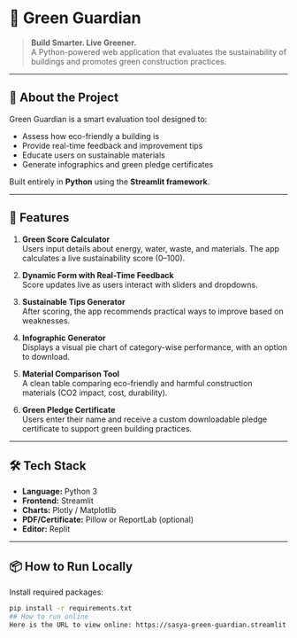 # 🌱 Green Guardian

> **Build Smarter. Live Greener.**  
A Python-powered web application that evaluates the sustainability of buildings and promotes green construction practices.

---

## 🚀 About the Project

Green Guardian is a smart evaluation tool designed to:
- Assess how eco-friendly a building is
- Provide real-time feedback and improvement tips
- Educate users on sustainable materials
- Generate infographics and green pledge certificates

Built entirely in **Python** using the **Streamlit framework**.

---

## 🧠 Features

1. **Green Score Calculator**  
   Users input details about energy, water, waste, and materials. The app calculates a live sustainability score (0–100).

2. **Dynamic Form with Real-Time Feedback**  
   Score updates live as users interact with sliders and dropdowns.

3. **Sustainable Tips Generator**  
   After scoring, the app recommends practical ways to improve based on weaknesses.

4. **Infographic Generator**  
   Displays a visual pie chart of category-wise performance, with an option to download.

5. **Material Comparison Tool**  
   A clean table comparing eco-friendly and harmful construction materials (CO2 impact, cost, durability).

6. **Green Pledge Certificate**  
   Users enter their name and receive a custom downloadable pledge certificate to support green building practices.

---

## 🛠️ Tech Stack

- **Language:** Python 3
- **Frontend:** Streamlit
- **Charts:** Plotly / Matplotlib
- **PDF/Certificate:** Pillow or ReportLab (optional)
- **Editor:** Replit

---

## 📦 How to Run Locally

 Install required packages:
   ```bash
   pip install -r requirements.txt
## How to run online
   Here is the URL to view online: https://sasya-green-guardian.streamlit.app/
